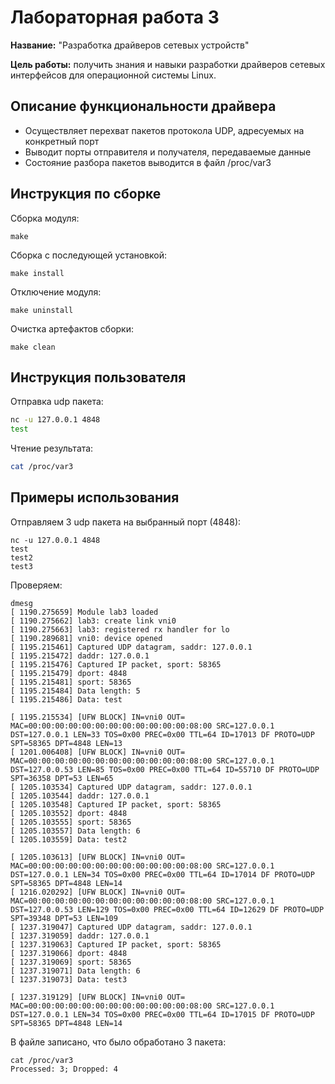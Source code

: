 # Лабораторная работа 3

**Название:** "Разработка драйверов сетевых устройств"

**Цель работы:** получить знания и навыки разработки драйверов сетевых интерфейсов для операционной системы Linux.

## Описание функциональности драйвера

- Осуществляет перехват пакетов протокола UDP, адресуемых на конкретный порт
- Выводит порты отправителя и получателя, передаваемые данные
- Состояние разбора пакетов выводится в файл /proc/var3

## Инструкция по сборке

Сборка модуля:

```
make
```

Сборка с последующей установкой:

```
make install
```

Отключение модуля:

```
make uninstall
```

Очистка артефактов сборки:

```
make clean
```

## Инструкция пользователя

Отправка udp пакета:
```bash
nc -u 127.0.0.1 4848
test
```

Чтение результата:
```bash
cat /proc/var3
```

## Примеры использования

Отправляем 3 udp пакета на выбранный порт (4848):
```console
nc -u 127.0.0.1 4848
test
test2
test3
```

Проверяем:
```console
dmesg
[ 1190.275659] Module lab3 loaded
[ 1190.275662] lab3: create link vni0
[ 1190.275663] lab3: registered rx handler for lo
[ 1190.289681] vni0: device opened
[ 1195.215461] Captured UDP datagram, saddr: 127.0.0.1
[ 1195.215472] daddr: 127.0.0.1
[ 1195.215476] Captured IP packet, sport: 58365
[ 1195.215479] dport: 4848
[ 1195.215481] sport: 58365
[ 1195.215484] Data length: 5
[ 1195.215486] Data: test

[ 1195.215534] [UFW BLOCK] IN=vni0 OUT= MAC=00:00:00:00:00:00:00:00:00:00:00:00:08:00 SRC=127.0.0.1 DST=127.0.0.1 LEN=33 TOS=0x00 PREC=0x00 TTL=64 ID=17013 DF PROTO=UDP SPT=58365 DPT=4848 LEN=13 
[ 1201.006408] [UFW BLOCK] IN=vni0 OUT= MAC=00:00:00:00:00:00:00:00:00:00:00:00:08:00 SRC=127.0.0.1 DST=127.0.0.53 LEN=85 TOS=0x00 PREC=0x00 TTL=64 ID=55710 DF PROTO=UDP SPT=36358 DPT=53 LEN=65 
[ 1205.103534] Captured UDP datagram, saddr: 127.0.0.1
[ 1205.103544] daddr: 127.0.0.1
[ 1205.103548] Captured IP packet, sport: 58365
[ 1205.103552] dport: 4848
[ 1205.103555] sport: 58365
[ 1205.103557] Data length: 6
[ 1205.103559] Data: test2

[ 1205.103613] [UFW BLOCK] IN=vni0 OUT= MAC=00:00:00:00:00:00:00:00:00:00:00:00:08:00 SRC=127.0.0.1 DST=127.0.0.1 LEN=34 TOS=0x00 PREC=0x00 TTL=64 ID=17014 DF PROTO=UDP SPT=58365 DPT=4848 LEN=14 
[ 1216.020292] [UFW BLOCK] IN=vni0 OUT= MAC=00:00:00:00:00:00:00:00:00:00:00:00:08:00 SRC=127.0.0.1 DST=127.0.0.53 LEN=129 TOS=0x00 PREC=0x00 TTL=64 ID=12629 DF PROTO=UDP SPT=39348 DPT=53 LEN=109 
[ 1237.319047] Captured UDP datagram, saddr: 127.0.0.1
[ 1237.319059] daddr: 127.0.0.1
[ 1237.319063] Captured IP packet, sport: 58365
[ 1237.319066] dport: 4848
[ 1237.319069] sport: 58365
[ 1237.319071] Data length: 6
[ 1237.319073] Data: test3

[ 1237.319129] [UFW BLOCK] IN=vni0 OUT= MAC=00:00:00:00:00:00:00:00:00:00:00:00:08:00 SRC=127.0.0.1 DST=127.0.0.1 LEN=34 TOS=0x00 PREC=0x00 TTL=64 ID=17015 DF PROTO=UDP SPT=58365 DPT=4848 LEN=14
```

В файле записано, что было обработано 3 пакета:
```console
cat /proc/var3
Processed: 3; Dropped: 4
```

